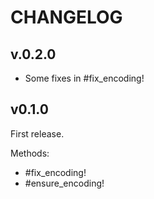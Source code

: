 # CHANGELOG

## v.0.2.0

* Some fixes in #fix_encoding!

## v0.1.0

First release.

Methods:

* #fix_encoding!
* #ensure_encoding!
